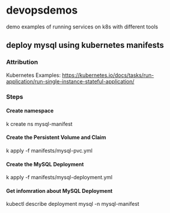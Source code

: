 # devopsdemos
demo examples of running services on k8s with different tools

## deploy mysql using kubernetes manifests

### Attribution
Kubernetes Examples:
https://kubernetes.io/docs/tasks/run-application/run-single-instance-stateful-application/

### Steps
#### Create namespace
k create ns mysql-manifest

#### Create the Persistent Volume and Claim
k apply -f manifests/mysql-pvc.yml 

#### Create the MySQL Deployment
k apply -f manifests/mysql-deployment.yml

#### Get infomration about MySQL Deployment

kubectl describe deployment mysql -n mysql-manifest